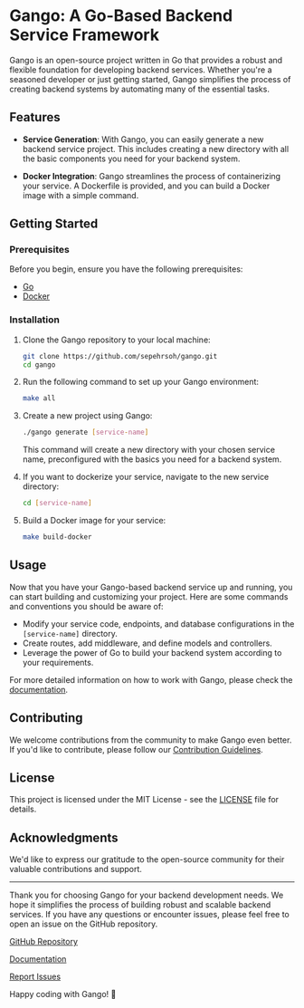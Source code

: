 # Gango: A Go-Based Backend Service Framework

Gango is an open-source project written in Go that provides a robust and flexible foundation for developing backend services. Whether you're a seasoned developer or just getting started, Gango simplifies the process of creating backend systems by automating many of the essential tasks.

## Features

- **Service Generation**: With Gango, you can easily generate a new backend service project. This includes creating a new directory with all the basic components you need for your backend system.

- **Docker Integration**: Gango streamlines the process of containerizing your service. A Dockerfile is provided, and you can build a Docker image with a simple command.

## Getting Started

### Prerequisites

Before you begin, ensure you have the following prerequisites:

- [Go](https://golang.org/doc/install)
- [Docker](https://docs.docker.com/get-docker/)

### Installation

1. Clone the Gango repository to your local machine:

   ```bash
   git clone https://github.com/sepehrsoh/gango.git
   cd gango
   ```

2. Run the following command to set up your Gango environment:

   ```bash
   make all
   ```

3. Create a new project using Gango:

   ```bash
   ./gango generate [service-name]
   ```

   This command will create a new directory with your chosen service name, preconfigured with the basics you need for a backend system.

4. If you want to dockerize your service, navigate to the new service directory:

   ```bash
   cd [service-name]
   ```

5. Build a Docker image for your service:

   ```bash
   make build-docker
   ```

## Usage

Now that you have your Gango-based backend service up and running, you can start building and customizing your project. Here are some commands and conventions you should be aware of:

- Modify your service code, endpoints, and database configurations in the `[service-name]` directory.
- Create routes, add middleware, and define models and controllers.
- Leverage the power of Go to build your backend system according to your requirements.

For more detailed information on how to work with Gango, please check the [documentation](https://github.com/sepehrsoh/gango/wiki).

## Contributing

We welcome contributions from the community to make Gango even better. If you'd like to contribute, please follow our [Contribution Guidelines](CONTRIBUTING.md).

## License

This project is licensed under the MIT License - see the [LICENSE](LICENSE) file for details.

## Acknowledgments

We'd like to express our gratitude to the open-source community for their valuable contributions and support.

---

Thank you for choosing Gango for your backend development needs. We hope it simplifies the process of building robust and scalable backend services. If you have any questions or encounter issues, please feel free to open an issue on the GitHub repository.

[GitHub Repository](https://github.com/sepehrsoh/gango)

[Documentation](https://github.com/sepehrsoh/gango/wiki)

[Report Issues](https://github.com/sepehrsoh/gango/issues)

Happy coding with Gango! 🚀